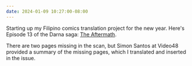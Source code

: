 ```yaml
---
date: 2024-01-09 10:27:00-08:00
---
```


Starting up my Filipino comics translation project for the new year. Here's Episode 13 of the Darna saga: [The Aftermath](https://multoghost.wordpress.com/2024/01/08/1950s-darna-the-aftermath/).

There are two pages missing in the scan, but Simon Santos at Video48 provided a summary of the missing pages, which I translated and inserted in the issue.
